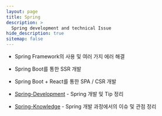 ```yaml
---
layout: page
title: Spring
description: >
  Spring development and technical Issue
hide_description: true
sitemap: false
---
```


- Spring Framework의 사용 및 여러 가지 에러 해결
- Spring Boot를 통한 SSR 개발
- Spring Boot + React를 통한 SPA / CSR 개발

- [Spring-Development] - Spring 개발 및 Tip 정리
- [Spring-Knowledge] - Spring 개발 과정에서의 이슈 및 관점 정리

[Spring-Development]: ./spring/springDevelopment.md
[Spring-Knowledge]: ./spring/springKnowledge.md